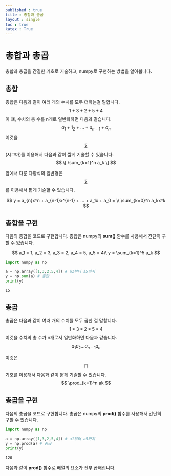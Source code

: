 ```yaml
---
published : true 
title : 총합과 총곱  
layout : single 
toc : true 
katex : True 
---
```

# 총합과 총곱

총합과 총곱을 간결한 기호로 기술하고, numpy로 구현하는 방법을 알아봅니다.

## 총합

총합은 다음과 같이 여러 개의 수치를 모두 더하는걸 말합니다.
$$
1+3+2+5+4
$$
이 떄, 수치의 총 수를 n개로 일반화하면 다음과 같습니다.
$$
a_1+1_2+ ... +a_{n-1}+a_n 
$$
이것을 $$\sum$$(시그마)를 이용해서 다음과 같이 짧게 기술할 수 있습니다.
$$
\[ \sum_{k=1}^n a_k \]
$$

앞에서 다룬 다항식의 일반형은 $$\sum$$를 이용해서 짧게 기술할 수 있습니다.

$$
y = a_{n}x^n + a_{n-1}x^{n-1} + ... + a_1x + a_0 = \\ \sum_{k=0}^n a_kx^k
$$

## 총합을 구현

다음의 총합을 코드로 구현합니다. 총합은 numpy의 **sum()** 함수를 사용해서 간단히 구할 수 있습니다.

$$
a_1 = 1, a_2 = 3, a_3 = 2, a_4 = 5, a_5 = 4\\
y = \sum_{k=1}^5 a_k
$$


```python
import numpy as np

a = np.array([1,3,2,5,4]) # a1부터 a5까지
y = np.sum(a) # 총합
print(y)
```

    15


## 총곱

총곱은 다음과 같이 여러 개의 수치를 모두 곱한 걸 말합니다.
$$
 1 * 3 * 2 * 5 * 4
$$
이것을 수치의 총 수가 n개로서 일반화하면 다음과 같습니다.
$$
a_1a_2...a_{n-1}a_n
$$

이것은 $$\prod$$기호를 이용해서 다음과 같이 짧게 기술할 수 있습니다.
$$
\prod_{k=1}^n ak
$$

## 총곱을 구현

다음의 총곱을 코드로 구현합니다. 총곱은 numpy의 **prod()** 함수를 사용해서 간단히 구할 수 있습니다.


```python
import numpy as np

a = np.array([1,3,2,5,4]) # a1부터 a5까지
y = np.prod(a) # 총곱
print(y)
```

    120


다음과 같이 **prod()** 함수로 배열의 요소가 전부 곱해집니다.


```python

```
